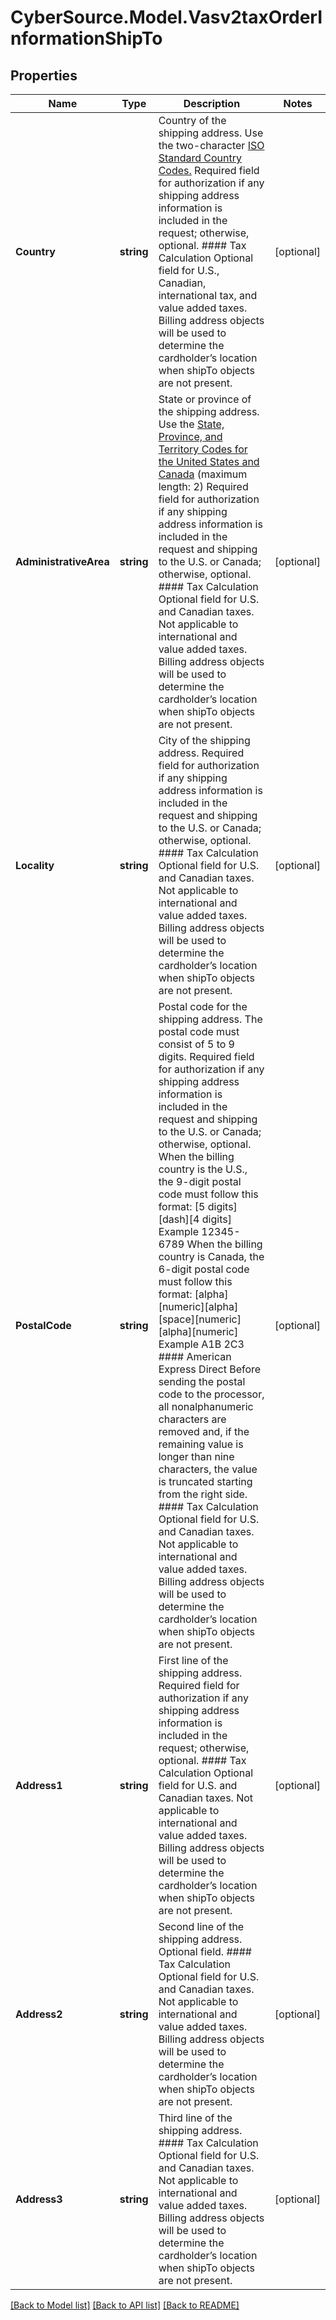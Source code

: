 # CyberSource.Model.Vasv2taxOrderInformationShipTo
## Properties

Name | Type | Description | Notes
------------ | ------------- | ------------- | -------------
**Country** | **string** | Country of the shipping address. Use the two-character [ISO Standard Country Codes.](http://apps.cybersource.com/library/documentation/sbc/quickref/countries_alpha_list.pdf)  Required field for authorization if any shipping address information is included in the request; otherwise, optional.  #### Tax Calculation Optional field for U.S., Canadian, international tax, and value added taxes. Billing address objects will be used to determine the cardholder’s location when shipTo objects are not present.  | [optional] 
**AdministrativeArea** | **string** | State or province of the shipping address. Use the [State, Province, and Territory Codes for the United States and Canada](https://developer.cybersource.com/library/documentation/sbc/quickref/states_and_provinces.pdf) (maximum length: 2)   Required field for authorization if any shipping address information is included in the request and shipping to the U.S. or Canada; otherwise, optional.  #### Tax Calculation Optional field for U.S. and Canadian taxes. Not applicable to international and value added taxes. Billing address objects will be used to determine the cardholder’s location when shipTo objects are not present.  | [optional] 
**Locality** | **string** | City of the shipping address.  Required field for authorization if any shipping address information is included in the request and shipping to the U.S. or Canada; otherwise, optional.  #### Tax Calculation Optional field for U.S. and Canadian taxes. Not applicable to international and value added taxes. Billing address objects will be used to determine the cardholder’s location when shipTo objects are not present.  | [optional] 
**PostalCode** | **string** | Postal code for the shipping address. The postal code must consist of 5 to 9 digits.  Required field for authorization if any shipping address information is included in the request and shipping to the U.S. or Canada; otherwise, optional.  When the billing country is the U.S., the 9-digit postal code must follow this format: [5 digits][dash][4 digits]  Example 12345-6789  When the billing country is Canada, the 6-digit postal code must follow this format: [alpha][numeric][alpha][space][numeric][alpha][numeric]  Example A1B 2C3  #### American Express Direct Before sending the postal code to the processor, all nonalphanumeric characters are removed and, if the remaining value is longer than nine characters, the value is truncated starting from the right side. #### Tax Calculation Optional field for U.S. and Canadian taxes. Not applicable to international and value added taxes. Billing address objects will be used to determine the cardholder’s location when shipTo objects are not present.  | [optional] 
**Address1** | **string** | First line of the shipping address.  Required field for authorization if any shipping address information is included in the request; otherwise, optional.  #### Tax Calculation Optional field for U.S. and Canadian taxes. Not applicable to international and value added taxes. Billing address objects will be used to determine the cardholder’s location when shipTo objects are not present.  | [optional] 
**Address2** | **string** | Second line of the shipping address.  Optional field.  #### Tax Calculation Optional field for U.S. and Canadian taxes. Not applicable to international and value added taxes. Billing address objects will be used to determine the cardholder’s location when shipTo objects are not present.  | [optional] 
**Address3** | **string** | Third line of the shipping address.  #### Tax Calculation Optional field for U.S. and Canadian taxes. Not applicable to international and value added taxes. Billing address objects will be used to determine the cardholder’s location when shipTo objects are not present.  | [optional] 

[[Back to Model list]](../README.md#documentation-for-models) [[Back to API list]](../README.md#documentation-for-api-endpoints) [[Back to README]](../README.md)

